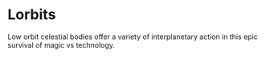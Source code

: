 # Lorbits
Low orbit celestial bodies offer a variety of interplanetary action in this epic survival of magic vs technology. 
